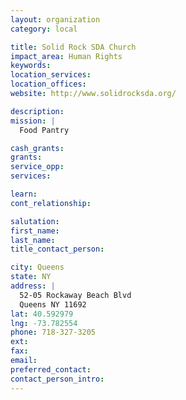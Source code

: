 ```yaml
---
layout: organization
category: local

title: Solid Rock SDA Church
impact_area: Human Rights
keywords: 
location_services: 
location_offices: 
website: http://www.solidrocksda.org/

description: 
mission: |
  Food Pantry

cash_grants: 
grants: 
service_opp: 
services: 

learn: 
cont_relationship: 

salutation: 
first_name: 
last_name: 
title_contact_person: 

city: Queens
state: NY
address: |
  52-05 Rockaway Beach Blvd    
  Queens NY 11692
lat: 40.592979
lng: -73.782554
phone: 718-327-3205
ext: 
fax: 
email: 
preferred_contact: 
contact_person_intro: 
---
```

